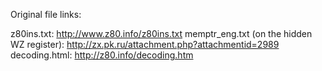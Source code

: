 Original file links:

z80ins.txt: http://www.z80.info/z80ins.txt
memptr\_eng.txt (on the hidden WZ register): http://zx.pk.ru/attachment.php?attachmentid=2989
decoding.html: http://z80.info/decoding.htm



